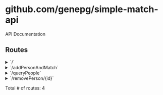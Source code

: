 # github.com/genepg/simple-match-api

API Documentation

## Routes

<details>
<summary>`/`</summary>

- [RequestID]()
- [RealIP]()
- [Logger]()
- [Recoverer]()
- **/**
	- _GET_
		- [main.main.func1]()

</details>
<details>
<summary>`/addPersonAndMatch`</summary>

- [RequestID]()
- [RealIP]()
- [Logger]()
- [Recoverer]()
- **/addPersonAndMatch**
	- _POST_
		- [AddSinglePersonAndMatch]()

</details>
<details>
<summary>`/queryPeople`</summary>

- [RequestID]()
- [RealIP]()
- [Logger]()
- [Recoverer]()
- **/queryPeople**
	- _GET_
		- [QuerySinglePeople]()

</details>
<details>
<summary>`/removePerson/{id}`</summary>

- [RequestID]()
- [RealIP]()
- [Logger]()
- [Recoverer]()
- **/removePerson/{id}**
	- _DELETE_
		- [RemoveSinglePerson]()

</details>

Total # of routes: 4
